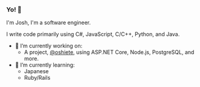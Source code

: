 ### Yo! 👋

I'm Josh, I'm a software engineer.

I write code primarily using C#, JavaScript, C/C++, Python, and Java.

- 🔭 I’m currently working on:
  * A project, [@oshiete](https://github.com/oshiete), using ASP.NET Core, Node.js, PostgreSQL, and more.
- 🌱 I’m currently learning:
  * Japanese
  * Ruby/Rails

<!--
**YoCodingJosh/YoCodingJosh** is a ✨ _special_ ✨ repository because its `README.md` (this file) appears on your GitHub profile.

Here are some ideas to get you started:

- 🔭 I’m currently working on ...
- 🌱 I’m currently learning ...
- 👯 I’m looking to collaborate on ...
- 🤔 I’m looking for help with ...
- 💬 Ask me about ...
- 📫 How to reach me: ...
- 😄 Pronouns: ...
- ⚡ Fun fact: ...
-->

